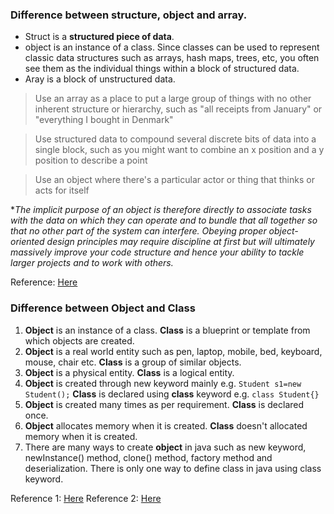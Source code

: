 ### Difference between structure, object and array.
- Struct is a **structured piece of data**. 
- object is an instance of a class. Since classes can be used to represent classic data structures such as arrays, hash maps, trees, etc, you often see them as the individual things within a block of structured data.
- Aray is a block of unstructured data. 

> Use an array as a place to put a large group of things with no other inherent structure or hierarchy, such as "all receipts from January" or "everything I bought in Denmark"

> Use structured data to compound several discrete bits of data into a single block, such as you might want to combine an x position and a y position to describe a point

> Use an object where there's a particular actor or thing that thinks or acts for itself

*_The implicit purpose of an object is therefore directly to associate tasks with the data on which they can operate and to bundle that all together so that no other part of the system can interfere. Obeying proper object-oriented design principles may require discipline at first but will ultimately massively improve your code structure and hence your ability to tackle larger projects and to work with others._

Reference: [Here](http://stackoverflow.com/questions/4514582/whats-the-difference-between-an-object-and-a-struct-in-oop)


### Difference between Object and Class
1)	**Object** is an instance of a class.	**Class** is a blueprint or template from which objects are created.
2)	**Object** is a real world entity such as pen, laptop, mobile, bed, keyboard, mouse, chair etc.	**Class** is a group of similar objects.
3)	**Object** is a physical entity.	**Class** is a logical entity.
4)	**Object** is created through new keyword mainly e.g.
`Student s1=new Student();`
**Class** is declared using **class** keyword e.g.
`class Student{}`
5)	**Object** is created many times as per requirement.	**Class** is declared once.
6)	**Object** allocates memory when it is created.	**Class** doesn't allocated memory when it is created.
7)	There are many ways to create **object** in java such as new keyword, newInstance() method, clone() method, factory method and deserialization.	There is only one way to define class in java using class keyword.

Reference 1: [Here](https://isocpp.org/wiki/faq/classes-and-objects)
Reference 2: [Here](http://www.javatpoint.com/difference-between-object-and-class)
